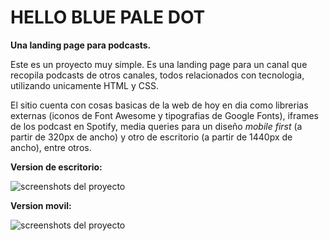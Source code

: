 # HELLO BLUE PALE DOT
**Una landing page para podcasts.**

Este es un proyecto muy simple. Es una landing page para un canal que recopila podcasts de otros canales, todos relacionados con tecnologia, utilizando unicamente HTML y CSS.

El sitio cuenta con cosas basicas de la web de hoy en dia como librerias externas (iconos de Font Awesome y tipografias de Google Fonts), iframes de los podcast en Spotify, media queries para un diseño _mobile first_ (a partir de 320px de ancho) y otro de escritorio (a partir de 1440px de ancho), entre otros.

**Version de escritorio:**

![screenshots del proyecto](/screenshots/scr1.gif)

**Version movil:**

![screenshots del proyecto](/screenshots/scr2.gif)
